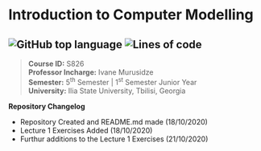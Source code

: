 # Introduction to Computer Modelling

![GitHub top language](https://img.shields.io/github/languages/top/bilalmotiwala/introduction-to-computer-modelling?color=green&Color=green&style=for-the-badge)
![Lines of code](https://img.shields.io/tokei/lines/github/bilalmotiwala/introduction-to-computer-modelling?color=green&label=LINES%20OF%20CODE&logo=visual%20studio&logoColor=green&style=for-the-badge)
---

> **Course ID:** S826 </br>
 **Professor Incharge:** Ivane Murusidze </br>
 **Semester:** 5<sup>th</sup> Semester | 1<sup>st</sup> Semester Junior Year </br>
 **University:** Ilia State University, Tbilisi, Georgia </br>

**Repository Changelog**

+ Repository Created and README.md made (18/10/2020)
+ Lecture 1 Exercises Added (18/10/2020)
+ Furthur additions to the Lecture 1 Exercises (21/10/2020)
